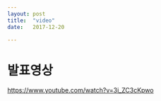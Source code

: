 ```yaml
---
layout: post
title:  "video"
date:   2017-12-20

---
```


# 발표영상

https://www.youtube.com/watch?v=3i_ZC3cKpwo
